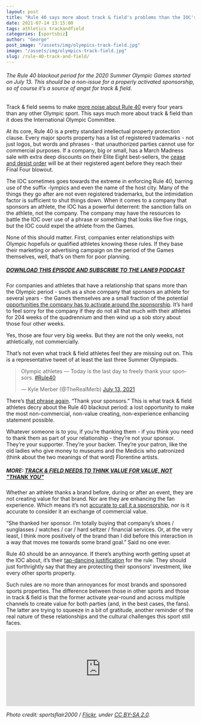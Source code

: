```yaml
---
layout: post
title: "Rule 40 says more about track & field's problems than the IOC's"
date: 2021-07-14 13:15:00
tags: athletics trackandfield
categories: [sportsbiz]
author: "George"
post_image: "/assets/img/olympics-track-field.jpg"
image: "/assets/img/olympics-track-field.jpg"
slug: /rule-40-track-and-field/
---
```

<h6>The Rule 40 blackout period for the 2020 Summer Olympic Games started on July 13. This should be a non-issue for a properly activated sponsorship, so of course it’s a source of angst for track & field.</h6>

Track & field seems to make [more noise about Rule 40](https://www.spreaker.com/episode/45696015) every four years than any other Olympic sport. This says much more about track & field than it does the International Olympic Committee.

At its core, Rule 40 is a pretty standard intellectual property protection clause. Every major sports property has a list of registered trademarks - not just logos, but words and phrases - that unauthorized parties cannot use for commercial purposes. If a company, big or small, has a March Madness sale with extra deep discounts on their Elite Eight best-sellers, the [cease and desist order](https://www.ncaa.org/championships/marketing/ncaa-trademarks) will be at their registered agent before they reach their Final Four blowout. 

The IOC sometimes goes towards the extreme in enforcing Rule 40, barring use of the suffix -lympics and even the name of the host city. Many of the things they go after are not even registered trademarks, but the intimidation factor is sufficient to shut things down. When it comes to a company that sponsors an athlete, the IOC has a powerful deterrent: the sanction falls on the athlete, not the company. The company may have the resources to battle the IOC over use of a phrase or something that looks like five rings, but the IOC could expel the athlete from the Games. 

None of this should matter. First, companies enter relationships with Olympic hopefuls or qualified athletes knowing these rules. If they base their marketing or advertising campaign on the period of the Games themselves, well, that’s on them for poor planning. 

##### [DOWNLOAD THIS EPISODE AND SUBSCRIBE TO THE LANE9 PODCAST](https://podcasts.apple.com/us/podcast/lane9-track-field-money/id1198173010)

For companies and athletes that have a relationship that spans more than the Olympic period - such as a shoe company that sponsors an athlete for several years - the Games themselves are a small fraction of the potential [opportunities the company has to activate around the sponsorship](https://nalathletics.com/blog/2021/03/10/what-do-track-field-sponsors-expect-return). It’s hard to feel sorry for the company if they do not all that much with their athletes for 204 weeks of the quadrennium and then wind up a sob story about those four other weeks. 

Yes, those are four very big weeks. But they are not the only weeks, not athletically, not commercially.

That’s not even what track & field athletes feel they are missing out on. This is a representative tweet of at least the last three Summer Olympiads.

<blockquote class="twitter-tweet"><p lang="en" dir="ltr">Olympic athletes — Today is the last day to freely thank your sponsors. <a href="https://twitter.com/hashtag/Rule40?src=hash&amp;ref_src=twsrc%5Etfw">#Rule40</a></p>&mdash; Kyle Merber (@TheRealMerb) <a href="https://twitter.com/TheRealMerb/status/1414741734924423170?ref_src=twsrc%5Etfw">July 13, 2021</a></blockquote> <script async src="https://platform.twitter.com/widgets.js" charset="utf-8"></script>

There’s [that phrase again](https://nalathletics.com/blog/2021/05/20/track-and-field-value-not-thank-you). “Thank your sponsors.” This is what track & field athletes decry about the Rule 40 blackout period: a lost opportunity to make the most non-commercial, non-value creating, non-experience enhancing statement possible. 

Whatever someone is to you, if you’re thanking them - if you think you need to thank them as part of your relationship - they’re not your sponsor. They’re your supporter. They’re your backer. They’re your patron, like the old ladies who give money to museums and the Medicis who patronized (think about the two meanings of that word) Florentine artists.

##### MORE: [TRACK & FIELD NEEDS TO THINK VALUE FOR VALUE, NOT "THANK YOU"](https://nalathletics.com/blog/2021/05/20/track-and-field-value-not-thank-you)

Whether an athlete thanks a brand before, during or after an event, they are not creating value for that brand. Nor are they are enhancing the fan experience. Which means it’s not [accurate to call it a sponsorship](https://powersponsorship.com/most-least-powerful-sponsorship-benefits/), nor is it accurate to consider it an exchange of commercial value.

“She thanked her sponsor. I’m totally buying that company’s shoes / sunglasses / watches / car / hard seltzer / financial services. Or, at the very least, I think more positively of the brand than I did before this interaction in a way that moves me towards some brand goal.” Said no one ever.

Rule 40 should be an annoyance. If there’s anything worth getting upset at the IOC about, it’s their [tap-dancing justification](https://www.teamusa.org/rule40) for the rule. They should just forthrightly say that they are protecting their sponsors’ investment, like every other sports property. 

Such rules are no more than annoyances for most brands and sponsored sports properties. The difference between those in other sports and those in track & field is that the former activate year-round and across multiple channels to create value for both parties (and, in the best cases, the fans). The latter are trying to squeeze in a bit of gratitude, another reminder of the real nature of these relationships and the cultural challenges this sport still faces.

<iframe src="https://widget.spreaker.com/player?episode_id=45696015&theme=light&playlist=false&playlist-continuous=false&chapters-image=true&episode_image_position=right&hide-logo=false&hide-likes=false&hide-comments=false&hide-sharing=false&hide-download=true&cover_image_url=https%3A%2F%2Fd3wo5wojvuv7l.cloudfront.net%2Fimages.spreaker.com%2Foriginal%2F5bcd7e7eec089693e493266f7bb9e27b.jpg" width="100%" height="200px" frameborder="0"></iframe>

<em>Photo credit: sportsflair2000 / [Flickr](https://flic.kr/p/cPH219), under [CC BY-SA 2.0](https://creativecommons.org/licenses/by-sa/2.0/).</em>